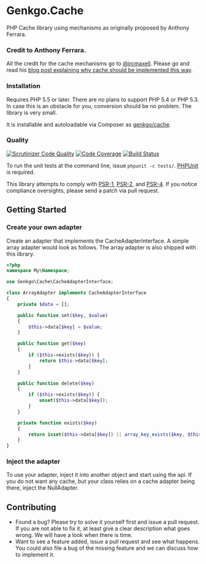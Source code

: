# Genkgo.Cache
PHP Cache library using mechanisms as originally proposed by Anthony Ferrara.

### Credit to Anthony Ferrara.

All the credit for the cache mechanisms go to [@ircmaxell](http://blog.ircmaxell.com). Please go and read his
[blog post explaining why cache should be implemented this way](http://blog.ircmaxell.com/2014/10/a-followup-to-open-letter-to-php-fig.html).

### Installation

Requires PHP 5.5 or later. There are no plans to support PHP 5.4 or PHP 5.3. In case this is an obstacle for you,
conversion should be no problem. The library is very small.

It is installable and autoloadable via Composer as [genkgo/cache](https://packagist.org/packages/genkgo/cache).

### Quality

[![Scrutinizer Code Quality](https://scrutinizer-ci.com/g/genkgo/cache/badges/quality-score.png?b=master)](https://scrutinizer-ci.com/g/genkgo/cache/)
[![Code Coverage](https://scrutinizer-ci.com/g/genkgo/cache/badges/coverage.png?b=master)](https://scrutinizer-ci.com/g/genkgo/cache/)
[![Build Status](https://travis-ci.org/genkgo/cache.png?branch=master)](https://travis-ci.org/genkgo/cache)

To run the unit tests at the command line, issue `phpunit -c tests/`. [PHPUnit](http://phpunit.de/manual/) is required.

This library attempts to comply with [PSR-1][], [PSR-2][], and [PSR-4][]. If
you notice compliance oversights, please send a patch via pull request.

[PSR-1]: https://github.com/php-fig/fig-standards/blob/master/accepted/PSR-1-basic-coding-standard.md
[PSR-2]: https://github.com/php-fig/fig-standards/blob/master/accepted/PSR-2-coding-style-guide.md
[PSR-4]: https://github.com/php-fig/fig-standards/blob/master/accepted/PSR-4-autoloader.md

## Getting Started

### Create your own adapter

Create an adapter that implements the CacheAdapterInterface. A simple array adapter would look as follows. The array
adapter is also shipped with this library.

```php
<?php
namespace My\Namespace;

use Genkgo\Cache\CacheAdapterInterface;

class ArrayAdapter implements CacheAdapterInterface
{
    private $data = [];

    public function set($key, $value)
    {
        $this->data[$key] = $value;
    }

    public function get($key)
    {
        if ($this->exists($key)) {
            return $this->data[$key];
        }
    }

    public function delete($key)
    {
        if ($this->exists($key)) {
            unset($this->data[$key]);
        }
    }

    private function exists($key)
    {
        return isset($this->data[$key]) || array_key_exists($key, $this->data);
    }
}
```

### Inject the adapter

To use your adapter, inject it into another object and start using the api. If you do not want any cache,
but your class relies on a cache adapter being there, inject the NullAdapter.

## Contributing

- Found a bug? Please try to solve it yourself first and issue a pull request. If you are not able to fix it, at least
  give a clear description what goes wrong. We will have a look when there is time.
- Want to see a feature added, issue a pull request and see what happens. You could also file a bug of the missing
  feature and we can discuss how to implement it.
